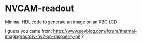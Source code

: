 # NVCAM-readout
Minimal HDL code to generate an image on an RBG LCD

I guess you came from: https://www.eevblog.com/forum/thermal-imaging/autoliv-nv2-on-raspberry-pi/ ?
